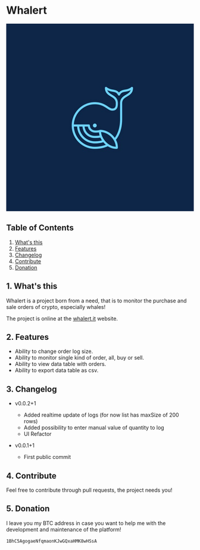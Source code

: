 # Whalert

<p align="center">
  <img src="web/icons/Icon-512.jpg" />
</p>

## Table of Contents

1. [What's this](#1-whats)
2. [Features](#2-features)
3. [Changelog](#3-changelog)
4. [Contribute](#4-contribute)
5. [Donation](#5-donation)

## 1. What's this

Whalert is a project born from a need, that is to monitor the purchase and sale orders of crypto, especially whales!


The project is online at the [whalert.it](https://whalert.it) website.


## 2. Features

- Ability to change order log size.
- Ability to monitor single kind of order, all, buy or sell.
- Ability to view data table with orders.
- Ability to export data table as csv.

## 3. Changelog

- v0.0.2+1

	- Added realtime update of logs (for now list has maxSize of 200 rows)
	- Added possibility to enter manual value of quantity to log
	- UI Refactor

- v0.0.1+1
	- First public commit


## 4. Contribute

Feel free to contribute through pull requests, the project needs you!

## 5. Donation

I leave you my BTC address in case you want to help me with the development and maintenance of the platform!

    1BhC5AgogaeNfqmaonKJwGQxaHMK8wHSsA
